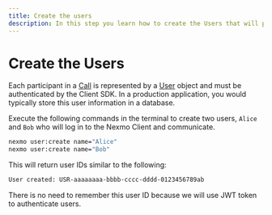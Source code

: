 ```yaml
---
title: Create the users
description: In this step you learn how to create the Users that will participate in the Call.
---
```


# Create the Users

Each participant in a [Call](/conversation/concepts/call) is represented by a [User](/conversation/concepts/user) object and must be authenticated by the Client SDK. In a production application, you would typically store this user information in a database.

Execute the following commands in the terminal to create two users, `Alice` and `Bob` who will log in to the Nexmo Client and communicate.

```bash
nexmo user:create name="Alice"
nexmo user:create name="Bob"
```

This will return user IDs similar to the following:

```sh
User created: USR-aaaaaaaa-bbbb-cccc-dddd-0123456789ab
```

There is no need to remember this user ID because we will use JWT token to authenticate users. 
